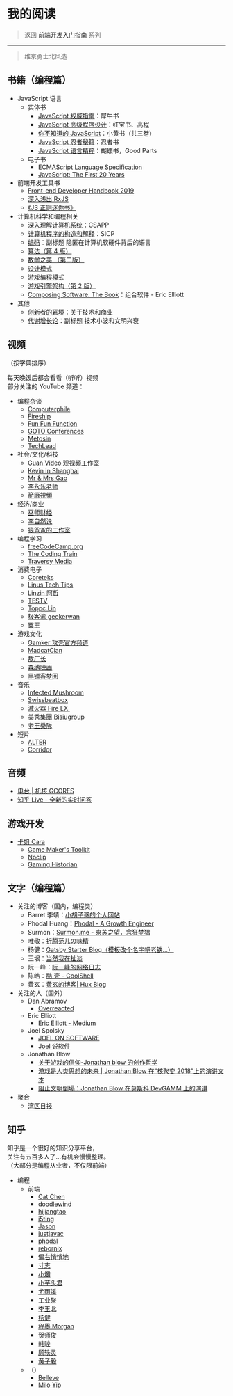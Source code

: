 # 我的阅读

> 返回 [前端开发入门指南](./fe-development-cookbook.md) 系列

---

> 维京勇士北风造

## 书籍（编程篇）

<!-- [A Study Path for Game Programmer](https://github.com/miloyip/game-programmer/) -->

- JavaScript 语言
  - 实体书
    - [JavaScript 权威指南](https://book.douban.com/subject/2228378/)：犀牛书
    - [JavaScript 高级程序设计](https://book.douban.com/subject/10546125/)：红宝书、高程
    - [你不知道的 JavaScript](https://book.douban.com/series/40642)：小黄书（共三卷）
    - [JavaScript 忍者秘籍](https://book.douban.com/subject/26638316/)：忍者书
    - [JavaScript 语言精粹](https://book.douban.com/subject/3590768/)：蝴蝶书，Good Parts
  - 电子书
    - [ECMAScript Language Specification](https://www.ecma-international.org/publications/files/ECMA-ST/Ecma-262.pdf)
    - [JavaScript: The First 20 Years](https://zenodo.org/record/3710954/files/jshopl-preprint-2020-03-13.pdf)
- 前端开发工具书
  - [Front-end Developer Handbook 2019](https://frontendmasters.com/books/front-end-handbook/2019/)
  - [深入浅出 RxJS](https://book.douban.com/subject/30217949/)
  - [《JS 正则迷你书》](https://github.com/qdlaoyao/js-regex-mini-book)
- 计算机科学和编程相关
  - [深入理解计算机系统](https://book.douban.com/subject/26912767/)：CSAPP
  - [计算机程序的构造和解释](https://book.douban.com/subject/1148282/)：SICP
  - [编码](https://book.douban.com/subject/4822685/)：副标题 隐匿在计算机软硬件背后的语言
  - [算法（第 4 版）](https://book.douban.com/subject/19952400/)
  - [数学之美 （第二版）](https://book.douban.com/subject/26163454/)
  - [设计模式](https://refactoringguru.cn/design-patterns/)
  - [游戏编程模式](https://gpp.tkchu.me/)
  - [游戏引擎架构（第 2 版）](https://book.douban.com/subject/34864920/)
  - [Composing Software: The Book](https://medium.com/javascript-scene/composing-software-the-book-f31c77fc3ddc)：组合软件 - Eric Elliott
- 其他
  - [创新者的窘境](https://book.douban.com/subject/25807982/)：关于技术和商业
  - [代谢增长论](https://book.douban.com/subject/33440184/)：副标题 技术小波和文明兴衰

## 视频

（按字典排序）

每天晚饭后都会看看（听听）视频  
部分关注的 YouTube 频道：

- 编程杂谈
  - [Computerphile](https://www.youtube.com/channel/UC9-y-6csu5WGm29I7JiwpnA/videos)
  - [Fireship](https://www.youtube.com/channel/UCsBjURrPoezykLs9EqgamOA/videos)
  - [Fun Fun Function](https://www.youtube.com/channel/UCO1cgjhGzsSYb1rsB4bFe4Q/videos)
  - [GOTO Conferences](https://www.youtube.com/user/GotoConferences/videos)
  - [Metosin](https://www.youtube.com/channel/UC1lFJanm5Wp6IpNk-2C1Sxw/videos)
  - [TechLead](https://www.youtube.com/channel/UC4xKdmAXFh4ACyhpiQ_3qBw/videos)
- 社会/文化/科技
  - [Guan Video 观视频工作室](https://www.youtube.com/channel/UCYfJG6cGfW84FVLuy7semEg/videos)
  - [Kevin in Shanghai](https://www.youtube.com/channel/UC_HW6aVLpyvPIhc7w8YA8Ag/videos)
  - [Mr & Mrs Gao](https://www.youtube.com/channel/UCMUnInmOkrWN4gof9KlhNmQ/videos)
  - [李永乐老师](https://www.youtube.com/channel/UCSs4A6HYKmHA2MG_0z-F0xw/videos)
  - [箭廠視頻](https://www.youtube.com/channel/UC_9AeV5Riy9AsIJZEsnsCDw/videos)
- 经济/商业
  - [巫师财经](https://www.youtube.com/channel/UC55ahPQ7m5iJdVWcOfmuE6g/videos)
  - [李自然说](https://www.youtube.com/channel/UCgLUl1WDoDXUtxPaZeSZHsw/videos)
  - [狼爸爸的工作室](https://www.youtube.com/channel/UC2dWZP6pgyoWZljdkP2yhEw/videos)
- 编程学习
  - [freeCodeCamp.org](https://www.youtube.com/channel/UC8butISFwT-Wl7EV0hUK0BQ/videos)
  - [The Coding Train](https://www.youtube.com/channel/UCvjgXvBlbQiydffZU7m1_aw/videos)
  - [Traversy Media](https://www.youtube.com/channel/UC29ju8bIPH5as8OGnQzwJyA/videos)
- 消费电子
  - [Coreteks](https://www.youtube.com/channel/UCX_t3BvnQtS5IHzto_y7tbw/videos)
  - [Linus Tech Tips](https://www.youtube.com/channel/UCXuqSBlHAE6Xw-yeJA0Tunw/videos)
  - [Linzin 阿哲](https://www.youtube.com/channel/UC0oosHZ4k1o-zNT21gg5O7A/videos)
  - [TESTV](https://www.youtube.com/channel/UC9v3JGut2Z1PxrXEpGzgEAA/videos)
  - [Toppc Lin](https://www.youtube.com/channel/UCcBHyNvAbtxX8TRJYSQiObw/videos)
  - [极客湾 geekerwan](https://www.youtube.com/channel/UCeUJO1H3TEXu2syfAAPjYKQ/videos)
  - [翼王](https://www.youtube.com/channel/UCxcuxsAjdnQaiRwYb5CVISw/videos)
- 游戏文化
  - [Gamker 攻壳官方频道](https://www.youtube.com/channel/UCLgGLSFMZQB8c0WGcwE49Gw/videos)
  - [MadcatClan](https://www.youtube.com/channel/UC4P8jsqloj9e6eYCLz0yr7Q/videos)
  - [敖厂长](https://www.youtube.com/channel/UCCkMW93Am1pLfk2nZFKAmbQ/videos)
  - [森纳映画](https://www.youtube.com/channel/UCDNeEBgigHHGtJJOpHSnadA/videos)
  - [黑镖客梦回](https://www.youtube.com/channel/UCmDguW2dEDyM5saVbkB91gg/videos)
- 音乐
  - [Infected Mushroom](https://www.youtube.com/channel/UCrbvoMC0zUvPL8vjswhLOSw/videos)
  - [Swissbeatbox](https://www.youtube.com/channel/UCzgUc_EaBp2-u-zEvTC6P0g/videos)
  - [滅火器 Fire EX.](https://www.youtube.com/channel/UCJgJWs9un9HYYzpXU7t1Sgg/videos)
  - [美秀集團 Bisiugroup](https://www.youtube.com/channel/UC6SeKyYGmo9qjIb8ekPlncw/videos)
  - [老王樂隊](https://www.youtube.com/channel/UCCHGEzJzpPJ63AHJ9SFa6Rg/videos)
- 短片
  - [ALTER](https://www.youtube.com/channel/UCMOB6uDg7e-h8OuCw8dK2_Q/videos)
  - [Corridor](https://www.youtube.com/channel/UCsn6cjffsvyOZCZxvGoJxGg/videos)

## 音频

- [电台 | 机核 GCORES](https://www.gcores.com/radios)
- [知乎 Live - 全新的实时问答](https://www.zhihu.com/lives/)

## 游戏开发

- [卡姐 Cara](https://space.bilibili.com/180052141/video)
  - [Game Maker's Toolkit](https://www.youtube.com/channel/UCqJ-Xo29CKyLTjn6z2XwYAw/videos)
  - [Noclip](https://www.youtube.com/channel/UC0fDG3byEcMtbOqPMymDNbw/videos)
  - [Gaming Historian](https://www.youtube.com/channel/UCnbvPS_rXp4PC21PG2k1UVg/videos)

## 文字（编程篇）

- 关注的博客（国内，编程类）
  - Barret 李靖：[小胡子哥的个人网站](https://www.barretlee.com/blog/archives/)
  - Phodal Huang：[Phodal - A Growth Engineer](https://www.phodal.com/blog/)
  - Surmon：[Surmon.me - 來苏之望，念狂梦猖](https://surmon.me/sitemap)
  - 唯敬：[折腾范儿の味精](http://awhisper.github.io/archives/)
  - 杨健：[Gatsby Starter Blog（模板改个名字吧老铁…）](https://blog.staleclosure.com/)
  - 王垠：[当然我在扯淡](http://www.yinwang.org/)
  - 阮一峰：[阮一峰的网络日志](http://www.ruanyifeng.com/blog/archives.html)
  - 陈皓：[酷 壳 - CoolShell](https://coolshell.cn/featured)
  - 黄玄：[黄玄的博客| Hux Blog](http://huangxuan.me/archive/)
- 关注的人（国外）
  - Dan Abramov
    - [Overreacted](https://overreacted.io/)
  - Eric Elliott
    - [Eric Elliott - Medium](https://medium.com/@_ericelliott)
  - Joel Spolsky
    - [JOEL ON SOFTWARE](https://www.joelonsoftware.com/archives/)
    - [Joel 说软件](https://www.kancloud.cn/wizardforcel/joel-on-software/99166)
  - Jonathan Blow
    - [关于游戏的信仰-Jonathan blow 的创作哲学](https://www.gcores.com/radios/95312)
    - [游戏是人类思想的未来 | Jonathan Blow 在“核聚变 2018”上的演讲文本](https://www.gcores.com/articles/98295)
    - [阻止文明倒塌：Jonathan Blow 在莫斯科 DevGAMM 上的演讲](https://www.gcores.com/articles/110509)
- 聚合
  - [湾区日报](https://wanqu.co/issues/)

## 知乎

知乎是一个很好的知识分享平台，  
关注有五百多人了…有机会慢慢整理。  
（大部分是编程从业者，不仅限前端）

- 编程
  - 前端
    - [Cat Chen](https://www.zhihu.com/people/catchen/activities)
    - [doodlewind](https://www.zhihu.com/people/doodlewind/activities)
    - [hijiangtao](https://www.zhihu.com/people/hijiangtao/activities)
    - [i5ting](https://www.zhihu.com/people/i5ting/activities)
    - [Jason](https://www.zhihu.com/people/huang-jason/activities)
    - [justjavac](https://www.zhihu.com/people/justjavac.com/activities)
    - [phodal](https://www.zhihu.com/people/phodal/activities)
    - [rebornix](https://www.zhihu.com/people/rebornix/activities)
    - [偏右悄悄地](https://www.zhihu.com/people/afc163/activities)
    - [寸志](https://www.zhihu.com/people/stein.cun/activities)
    - [小爝](https://www.zhihu.com/people/xiao-jue-83/activities)
    - [小芋头君](https://www.zhihu.com/people/li-shou-xin/activities)
    - [尤雨溪](https://www.zhihu.com/people/evanyou/activities)
    - [工业聚](https://www.zhihu.com/people/lucifier129/activities)
    - [李玉北](https://www.zhihu.com/people/li-yu-bei/activities)
    - [杨健](https://www.zhihu.com/people/hardfist/activities)
    - [程墨 Morgan](https://www.zhihu.com/people/morgancheng/activities)
    - [贺师俊](https://www.zhihu.com/people/he-shi-jun/activities)
    - [韩骏](https://www.zhihu.com/people/formulahendry/activities)
    - [顾轶灵](https://www.zhihu.com/people/justineo/activities)
    - [黄子毅](https://www.zhihu.com/people/huang-zi-yi-83/activities)
  - （）
    - [Belleve](https://www.zhihu.com/people/be5invis/activities)
    - [Milo Yip](https://www.zhihu.com/people/miloyip/activities)
